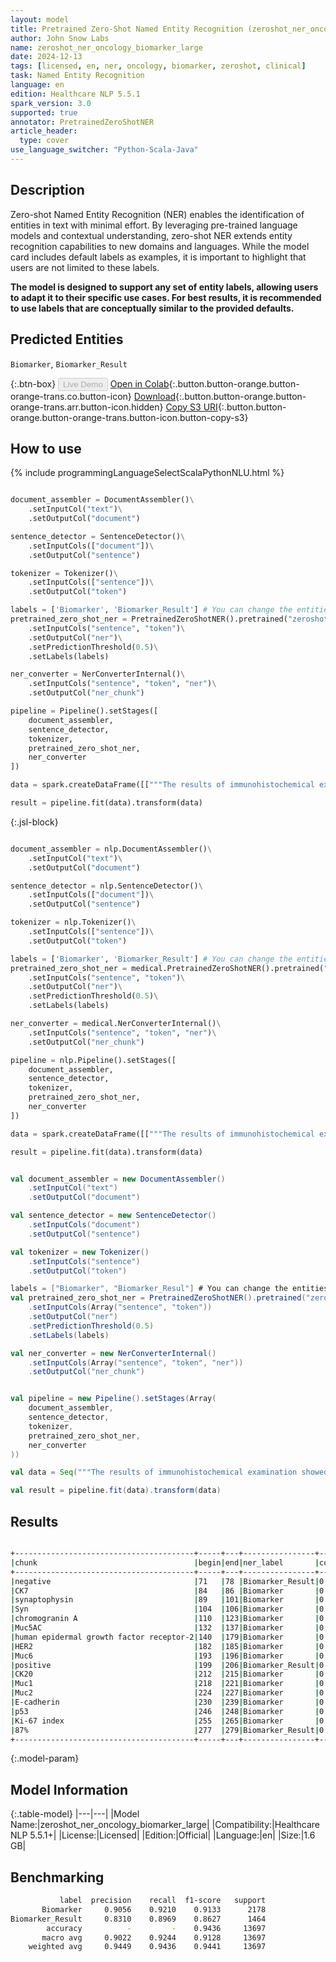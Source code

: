 ```yaml
---
layout: model
title: Pretrained Zero-Shot Named Entity Recognition (zeroshot_ner_oncology_biomarker_large)
author: John Snow Labs
name: zeroshot_ner_oncology_biomarker_large
date: 2024-12-13
tags: [licensed, en, ner, oncology, biomarker, zeroshot, clinical]
task: Named Entity Recognition
language: en
edition: Healthcare NLP 5.5.1
spark_version: 3.0
supported: true
annotator: PretrainedZeroShotNER
article_header:
  type: cover
use_language_switcher: "Python-Scala-Java"
---
```


## Description

Zero-shot Named Entity Recognition (NER) enables the identification of entities in text with minimal effort. By leveraging pre-trained language models and contextual understanding, zero-shot NER extends entity recognition capabilities to new domains and languages. While the model card includes default labels as examples, it is important to highlight that users are not limited to these labels. 

**The model is designed to support any set of entity labels, allowing users to adapt it to their specific use cases. For best results, it is recommended to use labels that are conceptually similar to the provided defaults.**

## Predicted Entities

`Biomarker`, `Biomarker_Result`

{:.btn-box}
<button class="button button-orange" disabled>Live Demo</button>
[Open in Colab](https://colab.research.google.com/github/JohnSnowLabs/spark-nlp-workshop/blob/master/healthcare-nlp/01.4.ZeroShot_Clinical_NER.ipynb){:.button.button-orange.button-orange-trans.co.button-icon}
[Download](https://s3.amazonaws.com/auxdata.johnsnowlabs.com/clinical/models/zeroshot_ner_oncology_biomarker_large_en_5.5.1_3.0_1734083513480.zip){:.button.button-orange.button-orange-trans.arr.button-icon.hidden}
[Copy S3 URI](s3://auxdata.johnsnowlabs.com/clinical/models/zeroshot_ner_oncology_biomarker_large_en_5.5.1_3.0_1734083513480.zip){:.button.button-orange.button-orange-trans.button-icon.button-copy-s3}

## How to use



<div class="tabs-box" markdown="1">
{% include programmingLanguageSelectScalaPythonNLU.html %}
  
```python

document_assembler = DocumentAssembler()\
    .setInputCol("text")\
    .setOutputCol("document")

sentence_detector = SentenceDetector()\
    .setInputCols(["document"])\
    .setOutputCol("sentence")

tokenizer = Tokenizer()\
    .setInputCols(["sentence"])\
    .setOutputCol("token")

labels = ['Biomarker', 'Biomarker_Result'] # You can change the entities
pretrained_zero_shot_ner = PretrainedZeroShotNER().pretrained("zeroshot_ner_oncology_biomarker_large", "en", "clinical/models")\
    .setInputCols("sentence", "token")\
    .setOutputCol("ner")\
    .setPredictionThreshold(0.5)\
    .setLabels(labels)

ner_converter = NerConverterInternal()\
    .setInputCols("sentence", "token", "ner")\
    .setOutputCol("ner_chunk")

pipeline = Pipeline().setStages([
    document_assembler,
    sentence_detector,
    tokenizer,
    pretrained_zero_shot_ner,
    ner_converter
])

data = spark.createDataFrame([["""The results of immunohistochemical examination showed that she tested negative for CK7, synaptophysin (Syn), chromogranin A (CgA), Muc5AC, human epidermal growth factor receptor-2 (HER2), and Muc6; positive for CK20, Muc1, Muc2, E-cadherin, and p53; the Ki-67 index was about 87% ."""]]).toDF("text")

result = pipeline.fit(data).transform(data)

```

{:.jsl-block}
```python

document_assembler = nlp.DocumentAssembler()\
    .setInputCol("text")\
    .setOutputCol("document")

sentence_detector = nlp.SentenceDetector()\
    .setInputCols(["document"])\
    .setOutputCol("sentence")

tokenizer = nlp.Tokenizer()\
    .setInputCols(["sentence"])\
    .setOutputCol("token")

labels = ['Biomarker', 'Biomarker_Result'] # You can change the entities
pretrained_zero_shot_ner = medical.PretrainedZeroShotNER().pretrained("zeroshot_ner_oncology_biomarker_large", "en", "clinical/models")\
    .setInputCols("sentence", "token")\
    .setOutputCol("ner")\
    .setPredictionThreshold(0.5)\
    .setLabels(labels)

ner_converter = medical.NerConverterInternal()\
    .setInputCols("sentence", "token", "ner")\
    .setOutputCol("ner_chunk")

pipeline = nlp.Pipeline().setStages([
    document_assembler,
    sentence_detector,
    tokenizer,
    pretrained_zero_shot_ner,
    ner_converter
])

data = spark.createDataFrame([["""The results of immunohistochemical examination showed that she tested negative for CK7, synaptophysin (Syn), chromogranin A (CgA), Muc5AC, human epidermal growth factor receptor-2 (HER2), and Muc6; positive for CK20, Muc1, Muc2, E-cadherin, and p53; the Ki-67 index was about 87% ."""]]).toDF("text")

result = pipeline.fit(data).transform(data)

```
```scala

val document_assembler = new DocumentAssembler()
    .setInputCol("text")
    .setOutputCol("document")

val sentence_detector = new SentenceDetector()
    .setInputCols("document")
    .setOutputCol("sentence")

val tokenizer = new Tokenizer()
    .setInputCols("sentence")
    .setOutputCol("token")

labels = ["Biomarker", "Biomarker_Resul"] # You can change the entities
val pretrained_zero_shot_ner = PretrainedZeroShotNER().pretrained("zeroshot_ner_oncology_biomarker_large", "en", "clinical/models")
    .setInputCols(Array("sentence", "token"))
    .setOutputCol("ner")
    .setPredictionThreshold(0.5)
    .setLabels(labels)

val ner_converter = new NerConverterInternal()
    .setInputCols(Array("sentence", "token", "ner"))
    .setOutputCol("ner_chunk")


val pipeline = new Pipeline().setStages(Array(
    document_assembler,
    sentence_detector,
    tokenizer,
    pretrained_zero_shot_ner,
    ner_converter
))

val data = Seq("""The results of immunohistochemical examination showed that she tested negative for CK7, synaptophysin (Syn), chromogranin A (CgA), Muc5AC, human epidermal growth factor receptor-2 (HER2), and Muc6; positive for CK20, Muc1, Muc2, E-cadherin, and p53; the Ki-67 index was about 87% .""").toDF("text")

val result = pipeline.fit(data).transform(data)

```
</div>

## Results

```bash

+----------------------------------------+-----+---+----------------+----------+
|chunk                                   |begin|end|ner_label       |confidence|
+----------------------------------------+-----+---+----------------+----------+
|negative                                |71   |78 |Biomarker_Result|0.9885888 |
|CK7                                     |84   |86 |Biomarker       |0.9961201 |
|synaptophysin                           |89   |101|Biomarker       |0.9968708 |
|Syn                                     |104  |106|Biomarker       |0.7719608 |
|chromogranin A                          |110  |123|Biomarker       |0.9940532 |
|Muc5AC                                  |132  |137|Biomarker       |0.99384034|
|human epidermal growth factor receptor-2|140  |179|Biomarker       |0.9571454 |
|HER2                                    |182  |185|Biomarker       |0.8589217 |
|Muc6                                    |193  |196|Biomarker       |0.9970079 |
|positive                                |199  |206|Biomarker_Result|0.9965706 |
|CK20                                    |212  |215|Biomarker       |0.9980994 |
|Muc1                                    |218  |221|Biomarker       |0.9856312 |
|Muc2                                    |224  |227|Biomarker       |0.9621688 |
|E-cadherin                              |230  |239|Biomarker       |0.98347497|
|p53                                     |246  |248|Biomarker       |0.99129874|
|Ki-67 index                             |255  |265|Biomarker       |0.7583356 |
|87%                                     |277  |279|Biomarker_Result|0.94230235|
+----------------------------------------+-----+---+----------------+----------+

```

{:.model-param}
## Model Information

{:.table-model}
|---|---|
|Model Name:|zeroshot_ner_oncology_biomarker_large|
|Compatibility:|Healthcare NLP 5.5.1+|
|License:|Licensed|
|Edition:|Official|
|Language:|en|
|Size:|1.6 GB|

## Benchmarking

```bash
           label  precision    recall  f1-score   support
       Biomarker     0.9056    0.9210    0.9133      2178
Biomarker_Result     0.8310    0.8969    0.8627      1464
        accuracy          -         -    0.9436     13697
       macro avg     0.9022    0.9244    0.9128     13697
    weighted avg     0.9449    0.9436    0.9441     13697
```
